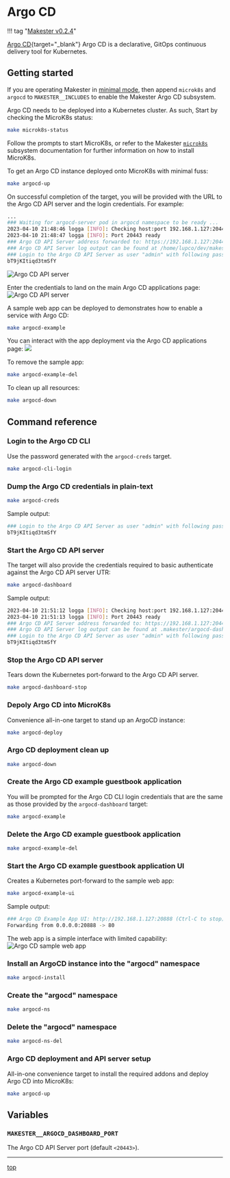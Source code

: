 # Argo CD

!!! tag "[Makester v0.2.4](https://github.com/loum/makester/releases/tag/0.2.4)"

[Argo CD](https://argo-cd.readthedocs.io/en/stable/){target="_blank"} Argo CD is a
declarative, GitOps continuous delivery tool for Kubernetes.

## Getting started

If you are operating Makester in [minimal mode](../../../getting-started#minimal-mode), then
append `microk8s` and `argocd` to `MAKESTER__INCLUDES` to enable the Makester Argo CD subsystem.

Argo CD needs to be deployed into a Kubernetes cluster. As such, Start by checking the MicroK8s status:

``` sh title="MicroK8s status should be in the 'running' state."
make microk8s-status
```

Follow the prompts to start MicroK8s, or refer to the Makester [`microk8s`](../makefiles/k8s/microk8s.md)
subsystem documentation for further information on how to install MicroK8s.

To get an Argo CD instance deployed onto MicroK8s with minimal fuss:

``` sh
make argocd-up
```

On successful completion of the target, you will be provided with the URL to the Argo CD API
server and the login credentials. For example:

``` sh title=""
...
### Waiting for argocd-server pod in argocd namespace to be ready ...
2023-04-10 21:48:46 logga [INFO]: Checking host:port 192.168.1.127:20443 Argo CD API server ...
2023-04-10 21:48:47 logga [INFO]: Port 20443 ready
### Argo CD API Server address forwarded to: https://192.168.1.127:20443
### Argo CD API Server log output can be found at /home/lupco/dev/makester/.makester/argocd-dashboard.out
### Login to the Argo CD API Server as user "admin" with following password:
bT9jKItiqd3tmSfY
```
![Argo CD API server](../assets/images/argocd_api_server_login.png)

Enter the credentials to land on the main Argo CD applications page:
![Argo CD API server](../assets/images/argocd_api_server.png)

A sample web app can be deployed to demonstrates how to enable a service with Argo CD:

``` sh
make argocd-example
```

You can interact with the app deployment via the Argo CD applications page:
![](../assets/images/argocd_app_deploy.png)

To remove the sample app:

``` sh
make argocd-example-del
```

To clean up all resources:

``` sh
make argocd-down
```

## Command reference

### Login to the Argo CD CLI
Use the password generated with the `argocd-creds` target.

``` sh
make argocd-cli-login 
```

### Dump the Argo CD credentials in plain-text

``` sh
make argocd-creds
```

Sample output:

``` sh title="Sample Argo CD credentials."
### Login to the Argo CD API Server as user "admin" with following password:
bT9jKItiqd3tmSfY
```

### Start the Argo CD API server
The target will also provide the credentials required to basic authenticate against the Argo CD
API server UTR:

``` sh
make argocd-dashboard
```

Sample output:

``` sh title=""
2023-04-10 21:51:12 logga [INFO]: Checking host:port 192.168.1.127:20443 Argo CD API server ...
2023-04-10 21:51:13 logga [INFO]: Port 20443 ready
### Argo CD API Server address forwarded to: https://192.168.1.127:20443
### Argo CD API Server log output can be found at .makester/argocd-dashboard.out
### Login to the Argo CD API Server as user "admin" with following password:
bT9jKItiqd3tmSfY
```

### Stop the Argo CD API server
Tears down the Kubernetes port-forward to the Argo CD API server.

``` sh
make argocd-dashboard-stop
```

### Depoly Argo CD into MicroK8s
Convenience all-in-one target to stand up an ArgoCD instance:

``` sh
make argocd-deploy
```

### Argo CD deployment clean up

``` sh
make argocd-down
```

### Create the Argo CD example guestbook application
You will be prompted for the Argo CD CLI login credentials that are the same as those provided
by the `argocd-dashboard` target:

``` sh
make argocd-example
```

### Delete the Argo CD example guestbook application

``` sh
make argocd-example-del
```

### Start the Argo CD example guestbook application UI
Creates a Kubernetes port-forward to the sample web app:

``` sh
make argocd-example-ui
```

Sample output:

``` sh title="Argo CD sample web app output."
### Argo CD Example App UI: http://192.168.1.127:20888 (Ctrl-C to stop)
Forwarding from 0.0.0.0:20888 -> 80
```

The web app is a simple interface with limited capability:
![Argo CD sample web app](../assets/images/argocd_sample_app.png)

### Install an ArgoCD instance into the "argocd" namespace

``` sh
make argocd-install
```

### Create the "argocd" namespace

``` sh
make argocd-ns
```

### Delete the "argocd" namespace

``` sh
make argocd-ns-del
```

### Argo CD deployment and API server setup
All-in-one convenience target to install the required addons and deploy Argo CD into MicroK8s:

``` sh
make argocd-up
```

## Variables

### `MAKESTER__ARGOCD_DASHBOARD_PORT`
The Argo CD API Server port (default `<20443>`).

---
[top](#argo-cd)
